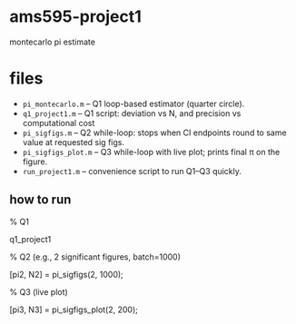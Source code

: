 # ams595-project1
montecarlo pi estimate

# files
- `pi_montecarlo.m` – Q1 loop-based estimator (quarter circle).
- `q1_project1.m` – Q1 script: deviation vs N, and precision vs computational cost
- `pi_sigfigs.m` – Q2 while-loop: stops when CI endpoints round to same value at requested sig figs.
- `pi_sigfigs_plot.m` – Q3 while-loop with live plot; prints final π on the figure.
- `run_project1.m` – convenience script to run Q1–Q3 quickly.

## how to run


% Q1

q1_project1

% Q2 (e.g., 2 significant figures, batch=1000)

[pi2, N2] = pi_sigfigs(2, 1000);

% Q3 (live plot)

[pi3, N3] = pi_sigfigs_plot(2, 200);